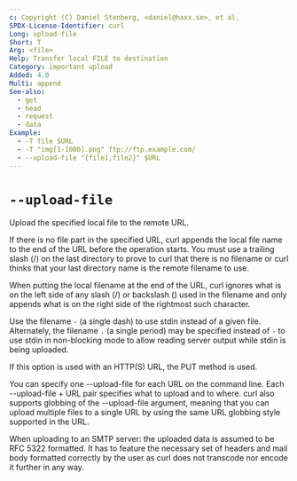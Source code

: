 ```yaml
---
c: Copyright (C) Daniel Stenberg, <daniel@haxx.se>, et al.
SPDX-License-Identifier: curl
Long: upload-file
Short: T
Arg: <file>
Help: Transfer local FILE to destination
Category: important upload
Added: 4.0
Multi: append
See-also:
  - get
  - head
  - request
  - data
Example:
  - -T file $URL
  - -T "img[1-1000].png" ftp://ftp.example.com/
  - --upload-file "{file1,file2}" $URL
---
```


# `--upload-file`

Upload the specified local file to the remote URL.

If there is no file part in the specified URL, curl appends the local file
name to the end of the URL before the operation starts. You must use a
trailing slash (/) on the last directory to prove to curl that there is no
filename or curl thinks that your last directory name is the remote filename
to use.

When putting the local filename at the end of the URL, curl ignores what is on
the left side of any slash (/) or backslash (\) used in the filename and only
appends what is on the right side of the rightmost such character.

Use the filename `-` (a single dash) to use stdin instead of a given file.
Alternately, the filename `.` (a single period) may be specified instead of
`-` to use stdin in non-blocking mode to allow reading server output while
stdin is being uploaded.

If this option is used with an HTTP(S) URL, the PUT method is used.

You can specify one --upload-file for each URL on the command line. Each
--upload-file + URL pair specifies what to upload and to where. curl also
supports globbing of the --upload-file argument, meaning that you can upload
multiple files to a single URL by using the same URL globbing style supported
in the URL.

When uploading to an SMTP server: the uploaded data is assumed to be RFC 5322
formatted. It has to feature the necessary set of headers and mail body
formatted correctly by the user as curl does not transcode nor encode it
further in any way.
